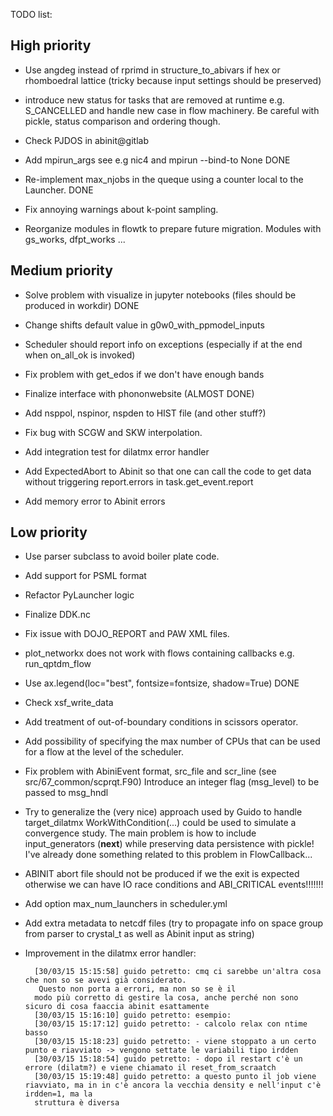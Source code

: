 TODO list:

## High priority

* Use angdeg instead of rprimd in structure_to_abivars if hex or rhomboedral lattice 
  (tricky because input settings should be preserved)

* introduce new status for tasks that are removed at runtime e.g. S_CANCELLED
  and handle new case in flow machinery. Be careful with pickle, status comparison and ordering though.

* Check PJDOS in abinit@gitlab

* Add mpirun_args see e.g nic4 and mpirun --bind-to None DONE

* Re-implement max_njobs in the queque using a counter local to the Launcher. DONE

* Fix annoying warnings about k-point sampling.

* Reorganize modules in flowtk to prepare future migration. Modules with gs_works, dfpt_works ...

## Medium priority

* Solve problem with visualize in jupyter notebooks (files should be produced in workdir)  DONE

* Change shifts default value in g0w0_with_ppmodel_inputs

* Scheduler should report info on exceptions (especially if at the end when on_all_ok is invoked)

* Fix problem with get_edos if we don't have enough bands 

* Finalize interface with phononwebsite (ALMOST DONE)

* Add nsppol, nspinor, nspden to HIST file (and other stuff?)

* Fix bug with SCGW and SKW interpolation.

* Add integration test for dilatmx error handler

* Add ExpectedAbort to Abinit so that one can call the code to get data without triggering
  report.errors in task.get_event.report

* Add memory error to Abinit errors

## Low priority

* Use parser subclass to avoid boiler plate code.

* Add support for PSML format

* Refactor PyLauncher logic

* Finalize DDK.nc 

* Fix issue with DOJO_REPORT and PAW XML files.

* plot_networkx does not work with flows containing callbacks e.g. run_qptdm_flow

* Use ax.legend(loc="best", fontsize=fontsize, shadow=True)  DONE

* Check xsf_write_data

* Add treatment of out-of-boundary conditions in scissors operator.

* Add possibility of specifying the max number of CPUs that can be used  
  for a flow at the level of the scheduler.

* Fix problem with AbiniEvent format, src_file and scr_line (see src/67_common/scprqt.F90)
  Introduce an integer flag (msg_level) to be passed to msg_hndl

* Try to generalize the (very nice) approach used by Guido to handle target_dilatmx
  WorkWithCondition(...) could be used to simulate a convergence study. The main 
  problem is how to include input_generators (__next__) while preserving data persistence
  with pickle! I've already done something related to this problem in FlowCallback...

* ABINIT abort file should not be produced if we the exit is expected otherwise we 
  can have IO race conditions and ABI_CRITICAL events!!!!!!!

* Add option max_num_launchers in scheduler.yml

* Add extra metadata to netcdf files (try to propagate info on space group from parser to crystal_t
  as well as Abinit input as string)

* Improvement in the dilatmx error handler:

        [30/03/15 15:15:58] guido petretto: cmq ci sarebbe un'altra cosa che non so se avevi già considerato. 
         Questo non porta a errori, ma non so se è il
        modo più corretto di gestire la cosa, anche perché non sono sicuro di cosa faaccia abinit esattamente
        [30/03/15 15:16:10] guido petretto: esempio:
        [30/03/15 15:17:12] guido petretto: - calcolo relax con ntime basso
        [30/03/15 15:18:23] guido petretto: - viene stoppato a un certo punto e riavviato -> vengono settate le variabili tipo irdden
        [30/03/15 15:18:54] guido petretto: - dopo il restart c'è un errore (dilatm?) e viene chiamato il reset_from_scraatch
        [30/03/15 15:19:48] guido petretto: a questo punto il job viene riavviato, ma in in c'è ancora la vecchia density e nell'input c'è irdden=1, ma la
        struttura è diversa
